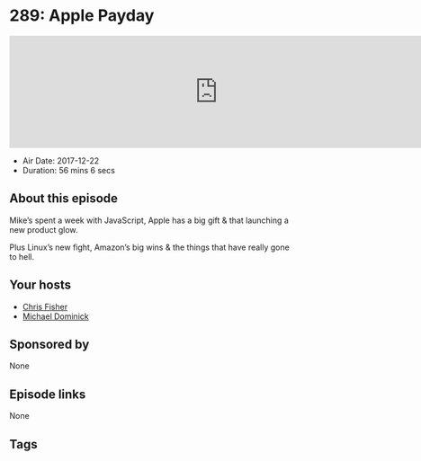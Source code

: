 # 289: Apple Payday

<iframe src="https://player.fireside.fm/v2/MLf2ZzhC+zDlE2kfG?theme=dark" width="740" height="200" frameborder="0" scrolling="no"></iframe>

* Air Date: 2017-12-22
* Duration: 56 mins 6 secs

## About this episode

Mike’s spent a week with JavaScript, Apple has a big gift & that launching a new product glow.

Plus Linux’s new fight, Amazon’s big wins & the things that have really gone to hell.

## Your hosts
* [Chris Fisher](https://coder.show/hosts/chrislas)
* [Michael Dominick](https://coder.show/hosts/michael)

## Sponsored by

None



## Episode links

None



## Tags

